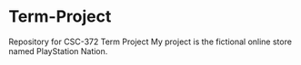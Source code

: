 # Term-Project
Repository for CSC-372 Term Project
My project is the fictional online store named PlayStation Nation.
